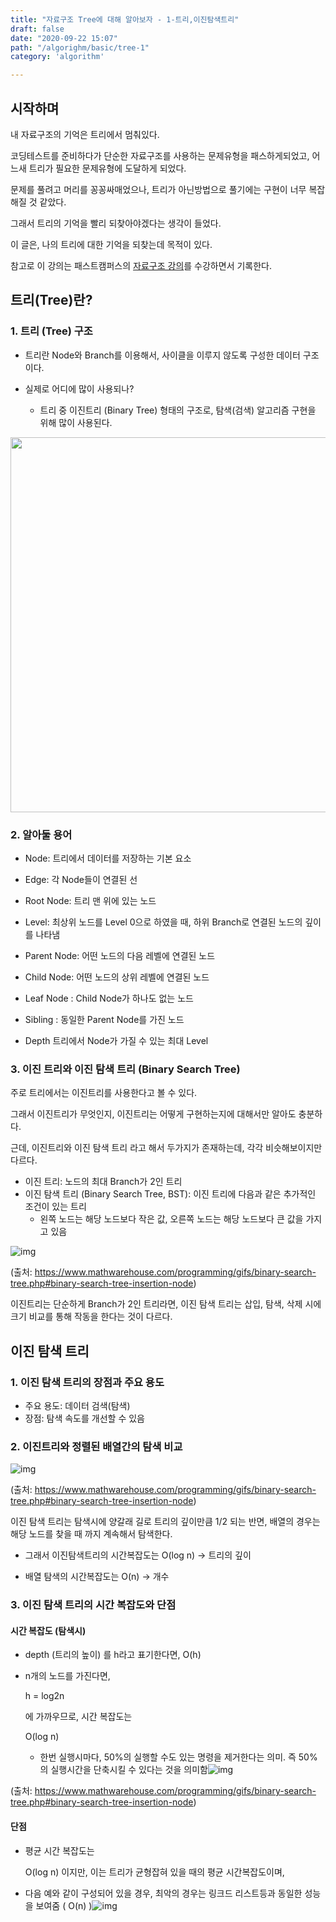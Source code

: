 ```yaml
---
title: "자료구조 Tree에 대해 알아보자 - 1-트리,이진탐색트리"
draft: false
date: "2020-09-22 15:07"
path: "/algorighm/basic/tree-1"
category: 'algorithm'

---
```


## 시작하며

내 자료구조의 기억은 트리에서 멈춰있다.

코딩테스트를 준비하다가 단순한 자료구조를 사용하는 문제유형을 패스하게되었고,
어느새 트리가 필요한 문제유형에 도달하게 되었다.

문제를 풀려고 머리를 꽁꽁싸매었으나, 트리가 아닌방법으로 풀기에는 구현이 너무 복잡해질 것 같았다.

그래서 트리의 기억을 빨리 되찾아야겠다는 생각이 들었다. 

이 글은, 나의 트리에 대한 기억을 되찾는데 목적이 있다.

참고로 이 강의는 패스트캠퍼스의 [자료구조 강의]("https://www.fastcampus.co.kr/dev_online_cs")를 수강하면서 기록한다.

## 트리(Tree)란?

### 1. 트리 (Tree) 구조

- 트리란 Node와 Branch를 이용해서, 사이클을 이루지 않도록 구성한 데이터 구조이다.

- 실제로 어디에 많이 사용되나?
  - 트리 중 이진트리 (Binary Tree) 형태의 구조로, 탐색(검색) 알고리즘 구현을 위해 많이 사용된다.

<img src="http://www.fun-coding.org/00_Images/tree.png" width="600" />

### 2. 알아둘 용어

- Node: 트리에서 데이터를 저장하는 기본 요소
- Edge: 각 Node들이 연결된 선
- Root Node: 트리 맨 위에 있는 노드

- Level: 최상위 노드를 Level 0으로 하였을 때, 하위 Branch로 연결된 노드의 깊이를 나타냄
- Parent Node: 어떤 노드의 다음 레벨에 연결된 노드
- Child Node: 어떤 노드의 상위 레벨에 연결된 노드
- Leaf Node : Child Node가 하나도 없는 노드
- Sibling : 동일한 Parent Node를 가진 노드
- Depth 트리에서 Node가 가질 수 있는 최대 Level



### 3. 이진 트리와 이진 탐색 트리 (Binary Search Tree)

주로 트리에서는 이진트리를 사용한다고 볼 수 있다.

그래서 이진트리가 무엇인지, 이진트리는 어떻게 구현하는지에 대해서만 알아도 충분하다.

근데, 이진트리와 이진 탐색 트리 라고 해서 두가지가 존재하는데, 각각 비슷해보이지만 다르다.

- 이진 트리: 노드의 최대 Branch가 2인 트리
- 이진 탐색 트리 (Binary Search Tree, BST): 이진 트리에 다음과 같은 추가적인 조건이 있는 트리
  - 왼쪽 노드는 해당 노드보다 작은 값, 오른쪽 노드는 해당 노드보다 큰 값을 가지고 있음

![img](https://www.mathwarehouse.com/programming/images/binary-search-tree/binary-search-tree-insertion-animation.gif)

(출처: https://www.mathwarehouse.com/programming/gifs/binary-search-tree.php#binary-search-tree-insertion-node)



이진트리는 단순하게 Branch가 2인 트리라면, 이진 탐색 트리는 삽입, 탐색, 삭제 시에 크기 비교를 통해 작동을 한다는 것이 다르다.



## 이진 탐색 트리

### 1. 이진 탐색 트리의 장점과 주요 용도

- 주요 용도: 데이터 검색(탐색)
- 장점: 탐색 속도를 개선할 수 있음



### 2. 이진트리와 정렬된 배열간의 탐색 비교

![img](https://www.mathwarehouse.com/programming/images/binary-search-tree/binary-search-tree-sorted-array-animation.gif)

(출처: https://www.mathwarehouse.com/programming/gifs/binary-search-tree.php#binary-search-tree-insertion-node)



이진 탐색 트리는 탐색시에 양갈래 길로 트리의 깊이만큼 1/2 되는 반면, 배열의 경우는 해당 노드를 찾을 때 까지 계속해서 탐색한다.

- 그래서 이진탐색트리의 시간복잡도는 O(log n) -> 트리의 깊이

- 배열 탐색의 시간복잡도는 O(n) -> 개수



### 3. 이진 탐색 트리의 시간 복잡도와 단점

#### 시간 복잡도 (탐색시)

- depth (트리의 높이) 를 h라고 표기한다면, O(h)

- n개의 노드를 가진다면,

  h = log2n

  에 가까우므로, 시간 복잡도는

  O(log n)

  - 한번 실행시마다, 50%의 실행할 수도 있는 명령을 제거한다는 의미. 즉 50%의 실행시간을 단축시킬 수 있다는 것을 의미함![img](https://www.mathwarehouse.com/programming/images/binary-search-tree/binary-search-tree-sorted-array-animation.gif)

(출처: https://www.mathwarehouse.com/programming/gifs/binary-search-tree.php#binary-search-tree-insertion-node)

#### 단점

- 평균 시간 복잡도는

  O(log n) 이지만, 이는 트리가 균형잡혀 있을 때의 평균 시간복잡도이며,

- 다음 예와 같이 구성되어 있을 경우, 최악의 경우는 링크드 리스트등과 동일한 성능을 보여줌 ( O(n) )![img](http://www.fun-coding.org/00_Images/worstcase_bst.png)


